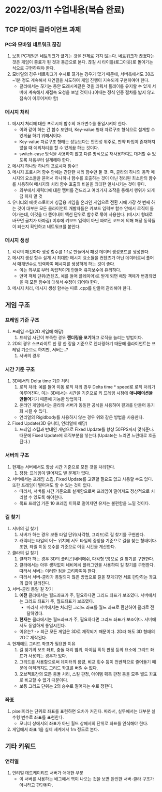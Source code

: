 # 2022/03/11 수업내용(복습 완료)
## TCP 파이터 클라이언트 과제
### PC와 모바일 네트워크 끊김
1. 보통 PC게임은 네트워크가 끊기는 것을 전제로 가지 않는다. 네트워크가 끊겼다는 것은 게임이 종료가 된 것과 동급으로 본다. 끊길 시 타이틀(로그아웃)로 돌아가는 식으로 구현하여야 한다.
2. 모바일의 경우 네트워크가 수시로 끊기는 경우가 많기 때문에, 서버측에서도 30초~1분 정도 계속해서 재연결을 시도하여 게임 진행이 지속되게 구현하여야 한다.
    * 클라에서는 끊기는 동안 모래시계같은 것을 띄워서 플레이를 유지할 수 있게 서버에 계속해서 재접속 요청을 보낼 것이다.(이때는 정식 인증 절차를 밟지 않고 접속이 이루어져야 함)

### 메시지 처리
1. 메시지 처리에 대한 프로시저 함수의 매개변수를 통일시켜야 한다.
    * 이와 같이 하는 건 함수 포인터, Key-value 형태 자료구조 형식으로 설계할 수 있게끔 하기 위해서이다.
    * Key-value 자료구조 형태는 성능보다는 안전성 위주로, 만약 타입이 존재하지 않을 때 예외처리를 할 수 있게끔 하는 것이다.
    * switch-case 방식을 사용하지 않고 다른 방식으로 재사용하여도 대처할 수 있도록 처음부터 설계해야 한다.  
2. 메시지 하나당 하나의 프로시저 함수!!
3. 메시지 프로시저 함수 안에는 간단한 처리 함수만 둘 것. 즉, 클라의 하나의 동작 메시지의 요소들을 뜯어서 하나하나 함수를 호출하는 것이 아닌 정리된 최소한의 함수를 사용하여 메시지와 처리 함수 호출의 비율을 최대한 일치시키는 것이 좋다.
    * 외부에서 캐릭터에 대한 멤버를 건드리고 여러가지 조작을 통해서 행위가 되게끔 하지 말 것
4. 유니티의 에셋 스토어에 싱글용 게임을 온라인 게임으로 전환 시에 가장 첫 번째 하는 것이 대부분 모든 클라이언트 개발자들은 키보드 입력부 함수 안에서 로직이 들어가는데, 이것을 다 뜯어내어 액션 단위로 함수로 묶어 사용한다. (메시지 형태로 바꾸면 골치가 아파짐) 이후에 키보드 입력이 아닌 짜여진 코드에 의해 해당 동작들이 되는지 확인하고 네트워크를 붙인다.

### 메시지 생성
1. 각각의 패킷마다 생성 함수를 1:1로 만들어서 패킷 데이터 생성코드를 생성한다.
2. 메시지 생성 함수 설계 시 최대한 메시지 요소들을 컨텐츠가 아닌 데이터로써 풀어서 매개변수로 입력하여 메시지를 생성하게 하는 것이 좋다.
    * 이는 외부로 부터 독립적이게 만들어 유지보수에 유리하다.
    * 만약 객체 단위(컨텐츠, 예를 들어 플레이어)로 받게 되면 해당 객체가 변경되었을 때 모든 함수에 대해서 수정이 되어야 한다.
3. 메시지 처리, 메시지 생성 함수는 따로 .cpp를 만들어 관리해야 한다.
 
## 게임 구조
### 프레임 기준 구조
1. 프레임 스킵(2D 게임에 해당)
    1) 프레임 시간이 부족한 경우 **렌더링을 포기**하고 로직을 늘리는 방법이다.
2. 2D의 경우 스프라이트 한 장 한 장을 기준으로 렌더링하기 때문에 클라이언트는 프레임 기준으로 하지만, 서버는..?
    1) 서버의 경우 

### 시간 기준 구조
1. 3D에서의 Delta time 기준 처리
    1) 로직 처리: 예를 들어 이동 로직 처리 경우 Delta time * speed로 로직 처리가 이루어진다. 이는 3D에서는 시간을 기준으로 키 프레임 시점에 **애니메이션을 만들어**가기 때문에 가능한 방법이다.
    2) 온라인 게임에서는 클라와 서버가 동일한 공식을 사용하여 결과를 만들어 동기화 시킬 수 있다.
    * 언리얼의 Rigidbody를 사용하지 않는 경우 위와 같은 방법을 사용한다.
2. Fixed Update(3D 유니티, 언리얼에 해당)
    1) 프레임 스킵과 반대인 개념으로 Fixed Update를 항상 50FPS까지 맞춰준다. 때문에 Fixed Update에 로직부분을 넣는다.(Update는 느리면 느린대로 호출된다.)

### 서버의 구조
1. 현재는 서버에서도 항상 시간 기준으로 모든 것을 처리한다.
    1) 장점: 프레임이 떨어져도 별 문제가 없다.
2. 서버에서는 프레임 스킵, Fixed Update를 고민할 필요도 없고 사용할 수도 없다. 또한 프레임이 떨어져도 할 수 있는 것이 없다.
    * 따라서, 서버를 시간 기준으로 설계함으로써 프레임이 떨어져도 정상적으로 처리할 수 있도록 해야한다.
    * 목표 프레임 기준 10 프레임 이하로 떨어지면 유저는 불편함을 느낄 것이다.

### 길 찾기
1. 서버의 길 찾기
    1) 서버가 하는 경우 보통 타일 단위(사각형, 그리드)로 길 찾기를 구현한다.
    2) 캐릭터는 타일의 어느 위치에 서도 타일의 중앙을 기준으로 길을 찾는 형태이다. 또한, 타일 이동 갯수를 기준으로 이동 시간을 계산한다.
2. 클라의 길 찾기
    1) 클라가 하는 경우 3D의 폴리곤(네비메쉬, 다각형 면)으로 길 찾기를 구현한다.
    2) 클라에서는 아무 생각없이 네비메쉬 플러그인을 사용하여 길 찾기를 구현한다. 따라서 서버는 이러한 점을 고려하여야 한다.
    * 따라서 서버-클라가 통일되지 않은 방법으로 길을 찾게되면 서로 판단하는 좌표의 값이 달라진다.
3. 서버-클라 통일 길 찾기
    1) **예전** 클라에서는 월드좌표가 주, 필요하다면 그리드 좌표가 보조였다. 서버에서는 그리드 좌표가 주, 월드좌표가 보조였다.
        * 따라서 서버에서는 처리된 그리드 좌표를 월드 좌표로 환산하여 클라로 전달하였다.
    2) **현재**는 클라에서는 월드좌표가 주, 필요하다면 그리드 좌표가 보조이다. 서버에서도 동일하게 통일시킨다.
    * 이유는? -> 최근 모든 게임은 3D로 제작되기 때문이다. 2D라 해도 3D 형태의 2D로 제작된다.
4. 현재에도 그리드 좌표가 필요한 이유
    1) 길 찾기의 보조 좌표, 충돌 처리 범위, 아이템 획득 판정 등의 요소에 그리드 좌표가 사용되는 경우가 있다.
    2) 그리드를 사용함으로써 데이터의 용량, 비교 횟수 등이 전반적으로 줄어들기 때문에 아직까지도 그리드 좌표를 버릴 수 없다.
    3) 오브젝트간의 모든 충돌 처리, 스킬 판정, 아이템 획득 판정 등을 모두 월드 좌표로 비교할 수 없기 때문이다.
    * 보통 그리드 단위는 2의 승수로 떨어지는 수로 정한다.

### 좌표
1. pixel이라는 단위로 좌표를 표현하면 오차가 커진다. 따라서, 실무에서는 대부분 실수형 변수로 좌표를 표현한다.
    * 모니터 상에서의 좌표가 아닌 월드 상에서의 단위로 좌표를 인식해야 한다.
2. 게임에서 좌표 1을 실제 세계에서 1m 정도로 본다.

## 기타 키워드
### 언리얼
1. 언리얼 데드케이티드 서버가 애매한 부분
    * 이 서버를 사용하는 배그에서 핵이 나오는 것을 보면 완전한 서버-클라 구조가 아니라고 판단된다.
